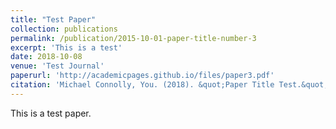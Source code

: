 ```yaml
---
title: "Test Paper"
collection: publications
permalink: /publication/2015-10-01-paper-title-number-3
excerpt: 'This is a test'
date: 2018-10-08
venue: 'Test Journal'
paperurl: 'http://academicpages.github.io/files/paper3.pdf'
citation: 'Michael Connolly, You. (2018). &quot;Paper Title Test.&quot; <i>Test Journal</i>. 1(3).'
---
```


This is a test paper.
